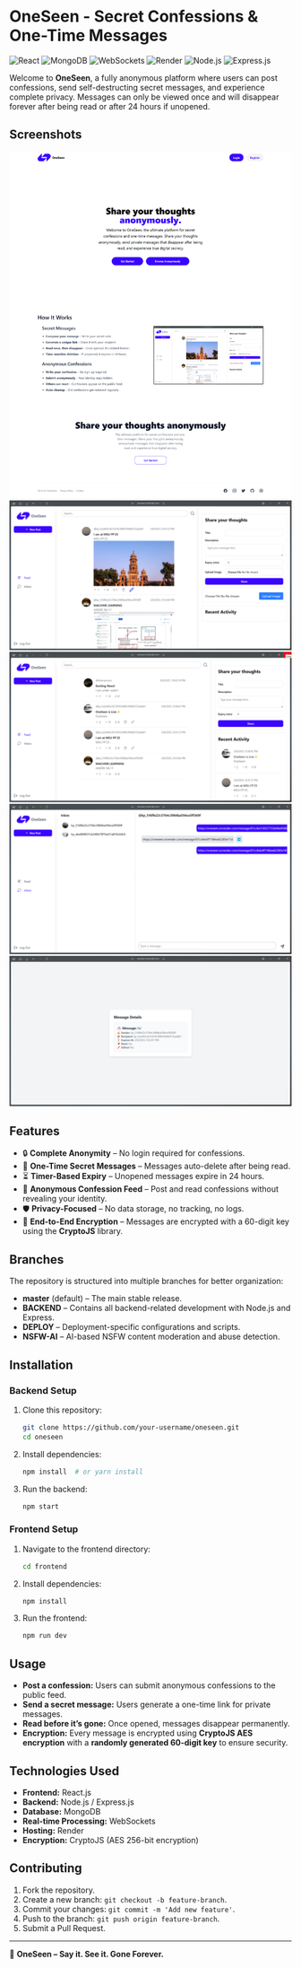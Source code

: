 # OneSeen - Secret Confessions & One-Time Messages

![React](https://img.shields.io/badge/React-20232A?style=for-the-badge&logo=react&logoColor=61DAFB)
![MongoDB](https://img.shields.io/badge/MongoDB-4EA94B?style=for-the-badge&logo=mongodb&logoColor=white)
![WebSockets](https://img.shields.io/badge/WebSockets-000000?style=for-the-badge&logo=websockets&logoColor=white)
![Render](https://img.shields.io/badge/Render-46E3B7?style=for-the-badge&logo=render&logoColor=white)
![Node.js](https://img.shields.io/badge/Node.js-43853D?style=for-the-badge&logo=node.js&logoColor=white)
![Express.js](https://img.shields.io/badge/Express.js-000000?style=for-the-badge&logo=express&logoColor=white)

Welcome to **OneSeen**, a fully anonymous platform where users can post confessions, send self-destructing secret messages, and experience complete privacy. Messages can only be viewed once and will disappear forever after being read or after 24 hours if unopened.

## Screenshots

![](frontend/src/assets/demo5.png)
![](frontend/src/assets/demo.png)
![](frontend/src/assets/demo4.png)
![](frontend/src/assets/demo3.png)
![](frontend/src/assets/demo2.png)

## Features
- 🔒 **Complete Anonymity** – No login required for confessions.
- 📩 **One-Time Secret Messages** – Messages auto-delete after being read.
- ⏳ **Timer-Based Expiry** – Unopened messages expire in 24 hours.
- 📝 **Anonymous Confession Feed** – Post and read confessions without revealing your identity.
- 🛡 **Privacy-Focused** – No data storage, no tracking, no logs.
- 🔑 **End-to-End Encryption** – Messages are encrypted with a 60-digit key using the **CryptoJS** library.

## Branches
The repository is structured into multiple branches for better organization:

- **master** (default) – The main stable release.
- **BACKEND** – Contains all backend-related development with Node.js and Express.
- **DEPLOY** – Deployment-specific configurations and scripts.
- **NSFW-AI** – AI-based NSFW content moderation and abuse detection.

## Installation
### Backend Setup
1. Clone this repository:
   ```bash
   git clone https://github.com/your-username/oneseen.git
   cd oneseen
   ```
2. Install dependencies:
   ```bash
   npm install  # or yarn install
   ```
3. Run the backend:
   ```bash
   npm start
   ```

### Frontend Setup
1. Navigate to the frontend directory:
   ```bash
   cd frontend
   ```
2. Install dependencies:
   ```bash
   npm install
   ```
3. Run the frontend:
   ```bash
   npm run dev
   ```

## Usage
- **Post a confession:** Users can submit anonymous confessions to the public feed.
- **Send a secret message:** Users generate a one-time link for private messages.
- **Read before it’s gone:** Once opened, messages disappear permanently.
- **Encryption:** Every message is encrypted using **CryptoJS AES encryption** with a **randomly generated 60-digit key** to ensure security.

## Technologies Used
- **Frontend:** React.js
- **Backend:** Node.js / Express.js
- **Database:** MongoDB
- **Real-time Processing:** WebSockets
- **Hosting:** Render
- **Encryption:** CryptoJS (AES 256-bit encryption)

## Contributing
1. Fork the repository.
2. Create a new branch: `git checkout -b feature-branch`.
3. Commit your changes: `git commit -m 'Add new feature'`.
4. Push to the branch: `git push origin feature-branch`.
5. Submit a Pull Request.

---

🚀 **OneSeen – Say it. See it. Gone Forever.**
